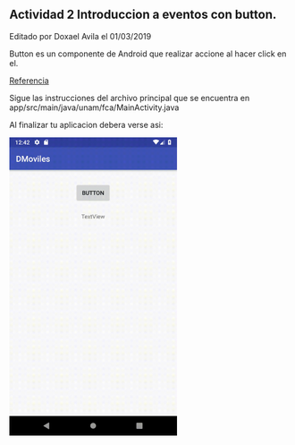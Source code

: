 ## Actividad 2 Introduccion a eventos con button.
Editado por Doxael Avila el 01/03/2019

Button es un componente de Android que realizar accione al hacer click en el. 

[Referencia](https://developer.android.com/reference/android/widget/Button)

Sigue las instrucciones del archivo principal que se encuentra en app/src/main/java/unam/fca/MainActivity.java

Al finalizar tu aplicacion debera verse asi:

<img src="https://github.com/tiempor3al/recursos_fca_dispositivos_moviles/blob/master/images/actividad_2.gif" width="300">
